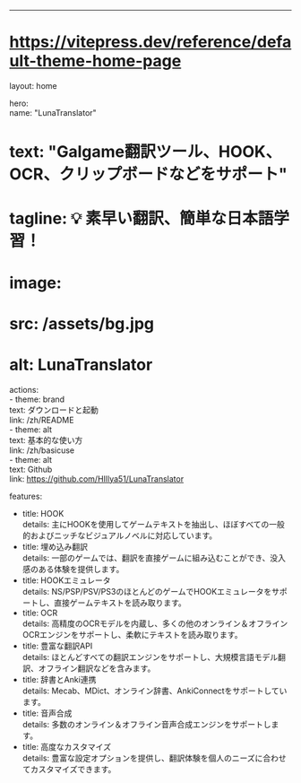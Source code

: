 ---  
# https://vitepress.dev/reference/default-theme-home-page  
layout: home  

hero:  
  name: "LunaTranslator"  
  # text: "Galgame翻訳ツール、HOOK、OCR、クリップボードなどをサポート"  
  # tagline: 💡 素早い翻訳、簡単な日本語学習！  
  # image:  
  #   src: /assets/bg.jpg  
  #   alt: LunaTranslator  
  actions:  
    - theme: brand  
      text: ダウンロードと起動  
      link: /zh/README  
    - theme: alt  
      text: 基本的な使い方  
      link: /zh/basicuse  
    - theme: alt  
      text: Github  
      link: https://github.com/HIllya51/LunaTranslator  

features:  
  - title: HOOK  
    details: 主にHOOKを使用してゲームテキストを抽出し、ほぼすべての一般的およびニッチなビジュアルノベルに対応しています。  
  - title: 埋め込み翻訳  
    details: 一部のゲームでは、翻訳を直接ゲームに組み込むことができ、没入感のある体験を提供します。
  - title: HOOKエミュレータ  
    details: NS/PSP/PSV/PS3のほとんどのゲームでHOOKエミュレータをサポートし、直接ゲームテキストを読み取ります。  
  - title: OCR  
    details: 高精度のOCRモデルを内蔵し、多くの他のオンライン＆オフラインOCRエンジンをサポートし、柔軟にテキストを読み取ります。  
  - title: 豊富な翻訳API  
    details: ほとんどすべての翻訳エンジンをサポートし、大規模言語モデル翻訳、オフライン翻訳などを含みます。
  - title: 辞書とAnki連携  
    details: Mecab、MDict、オンライン辞書、AnkiConnectをサポートしています。 
  - title: 音声合成  
    details: 多数のオンライン＆オフライン音声合成エンジンをサポートします。  
  - title: 高度なカスタマイズ  
    details: 豊富な設定オプションを提供し、翻訳体験を個人のニーズに合わせてカスタマイズできます。  
